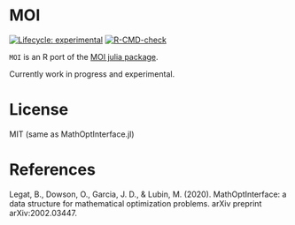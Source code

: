 
<!-- README.md is generated from README.Rmd. Please edit that file -->

# MOI

<!-- badges: start -->

[![Lifecycle:
experimental](https://img.shields.io/badge/lifecycle-experimental-orange.svg)](https://www.tidyverse.org/lifecycle/#experimental)
[![R-CMD-check](https://github.com/r-opt/MOI/workflows/R-CMD-check/badge.svg)](https://github.com/r-opt/MOI/actions)
<!-- badges: end -->

`MOI` is an R port of the [MOI julia
package](https://github.com/JuliaOpt/MathOptInterface.jl).

Currently work in progress and experimental.

# License

MIT (same as MathOptInterface.jl)

# References

Legat, B., Dowson, O., Garcia, J. D., & Lubin, M. (2020).
MathOptInterface: a data structure for mathematical optimization
problems. arXiv preprint arXiv:2002.03447.
